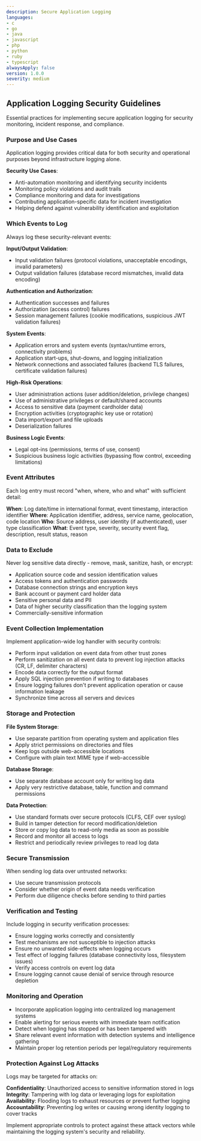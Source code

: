 ```yaml
---
description: Secure Application Logging
languages:
- c
- go
- java
- javascript
- php
- python
- ruby
- typescript
alwaysApply: false
version: 1.0.0
severity: medium
---
```


## Application Logging Security Guidelines

Essential practices for implementing secure application logging for security monitoring, incident response, and compliance.

### Purpose and Use Cases

Application logging provides critical data for both security and operational purposes beyond infrastructure logging alone.

**Security Use Cases**:
- Anti-automation monitoring and identifying security incidents
- Monitoring policy violations and audit trails
- Compliance monitoring and data for investigations
- Contributing application-specific data for incident investigation
- Helping defend against vulnerability identification and exploitation

### Which Events to Log

Always log these security-relevant events:

**Input/Output Validation**:
- Input validation failures (protocol violations, unacceptable encodings, invalid parameters)
- Output validation failures (database record mismatches, invalid data encoding)

**Authentication and Authorization**:
- Authentication successes and failures
- Authorization (access control) failures
- Session management failures (cookie modifications, suspicious JWT validation failures)

**System Events**:
- Application errors and system events (syntax/runtime errors, connectivity problems)
- Application start-ups, shut-downs, and logging initialization
- Network connections and associated failures (backend TLS failures, certificate validation failures)

**High-Risk Operations**:
- User administration actions (user addition/deletion, privilege changes)
- Use of administrative privileges or default/shared accounts
- Access to sensitive data (payment cardholder data)
- Encryption activities (cryptographic key use or rotation)
- Data import/export and file uploads
- Deserialization failures

**Business Logic Events**:
- Legal opt-ins (permissions, terms of use, consent)
- Suspicious business logic activities (bypassing flow control, exceeding limitations)

### Event Attributes

Each log entry must record "when, where, who and what" with sufficient detail:

**When**: Log date/time in international format, event timestamp, interaction identifier
**Where**: Application identifier, address, service name, geolocation, code location
**Who**: Source address, user identity (if authenticated), user type classification
**What**: Event type, severity, security event flag, description, result status, reason

### Data to Exclude

Never log sensitive data directly - remove, mask, sanitize, hash, or encrypt:

- Application source code and session identification values
- Access tokens and authentication passwords
- Database connection strings and encryption keys
- Bank account or payment card holder data
- Sensitive personal data and PII
- Data of higher security classification than the logging system
- Commercially-sensitive information

### Event Collection Implementation

Implement application-wide log handler with security controls:

- Perform input validation on event data from other trust zones
- Perform sanitization on all event data to prevent log injection attacks (CR, LF, delimiter characters)
- Encode data correctly for the output format
- Apply SQL injection prevention if writing to databases
- Ensure logging failures don't prevent application operation or cause information leakage
- Synchronize time across all servers and devices

### Storage and Protection

**File System Storage**:
- Use separate partition from operating system and application files
- Apply strict permissions on directories and files
- Keep logs outside web-accessible locations
- Configure with plain text MIME type if web-accessible

**Database Storage**:
- Use separate database account only for writing log data
- Apply very restrictive database, table, function and command permissions

**Data Protection**:
- Use standard formats over secure protocols (CLFS, CEF over syslog)
- Build in tamper detection for record modification/deletion
- Store or copy log data to read-only media as soon as possible
- Record and monitor all access to logs
- Restrict and periodically review privileges to read log data

### Secure Transmission

When sending log data over untrusted networks:
- Use secure transmission protocols
- Consider whether origin of event data needs verification
- Perform due diligence checks before sending to third parties

### Verification and Testing

Include logging in security verification processes:
- Ensure logging works correctly and consistently
- Test mechanisms are not susceptible to injection attacks
- Ensure no unwanted side-effects when logging occurs
- Test effect of logging failures (database connectivity loss, filesystem issues)
- Verify access controls on event log data
- Ensure logging cannot cause denial of service through resource depletion

### Monitoring and Operation

- Incorporate application logging into centralized log management systems
- Enable alerting for serious events with immediate team notification
- Detect when logging has stopped or has been tampered with
- Share relevant event information with detection systems and intelligence gathering
- Maintain proper log retention periods per legal/regulatory requirements

### Protection Against Log Attacks

Logs may be targeted for attacks on:

**Confidentiality**: Unauthorized access to sensitive information stored in logs
**Integrity**: Tampering with log data or leveraging logs for exploitation
**Availability**: Flooding logs to exhaust resources or prevent further logging
**Accountability**: Preventing log writes or causing wrong identity logging to cover tracks

Implement appropriate controls to protect against these attack vectors while maintaining the logging system's security and reliability.